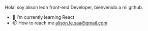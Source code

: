 Hola! soy alison leon front-end Developer, bienvenido a mi github.

- 🌱 I’m currently learning React
- 📫 How to reach me alison.le.saa@gmail.com


